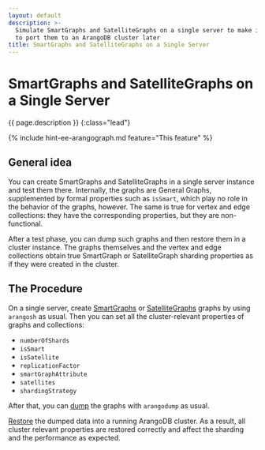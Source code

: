 ```yaml
---
layout: default 
description: >-
  Simulate SmartGraphs and SatelliteGraphs on a single server to make it easier
  to port them to an ArangoDB cluster later
title: SmartGraphs and SatelliteGraphs on a Single Server
---
```

# SmartGraphs and SatelliteGraphs on a Single Server

{{ page.description }}
{:class="lead"}

{% include hint-ee-arangograph.md feature="This feature" %}

## General idea

You can create SmartGraphs and SatelliteGraphs in a single server instance and
test them there. Internally, the graphs are General Graphs, supplemented by
formal properties such as `isSmart`, which play no role in the behavior of the
graphs, however. The same is true for vertex and edge collections: they have the
corresponding properties, but they are non-functional.

After a test phase, you can dump such graphs and then restore them in a cluster
instance. The graphs themselves and the vertex and edge collections obtain true
SmartGraph or SatelliteGraph sharding properties as if they were created in the
cluster.

## The Procedure

On a single server, create [SmartGraphs](graphs-smart-graphs-management.html) or
[SatelliteGraphs](graphs-satellite-graphs-management.html) graphs by using
`arangosh` as usual. Then you can set all the cluster-relevant properties of
graphs and collections:

- `numberOfShards`
- `isSmart`
- `isSatellite`
- `replicationFactor`
- `smartGraphAttribute`
- `satellites`
- `shardingStrategy`

After that, you can [dump](programs-arangodump-examples.html) the graphs with
`arangodump` as usual.

[Restore](programs-arangorestore-examples.html) the dumped data into a running
ArangoDB cluster. As a result, all cluster relevant properties are restored
correctly and affect the sharding and the performance as expected.
